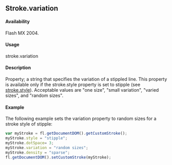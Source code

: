 ## Stroke.variation

#### Availability

Flash MX 2004.

#### Usage

stroke.variation

#### Description

Property; a string that specifies the variation of a stippled line. This property is available only if the stroke.style property is set to stipple (see [stroke.style](../Stroke_object/stroke20.md)). Acceptable values are "one size", "small variation", "varied sizes", and "random sizes".

#### Example


The following example sets the variation property to random sizes for a stroke style of stipple:
```javascript
var myStroke = fl.getDocumentDOM().getCustomStroke(); 
myStroke.style = "stipple";
myStroke.dotSpace= 3; 
myStroke.variation = "random sizes"; 
myStroke.density = "sparse";
fl.getDocumentDOM().setCustomStroke(myStroke);

```